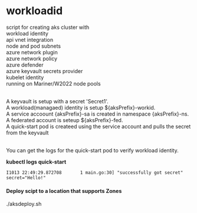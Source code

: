 # workloadid
script for creating aks cluster with <br>
workload identity<br>
api vnet integration<br>
node and pod subnets<br>
azure network plugin<br>
azure network policy<br>
azure defender<br>
azure keyvault secrets provider<br>
kubelet identity<br>
running on Mariner/W2022 node pools<br>
<br>

A keyvault is setup with a secret 'Secret1'.<br>
A workload(managaed) identity is setup ${aksPrefix}-workid.<br>
A service accoount {aksPrefix}-sa is created in namespace {aksPrefix}-ns.<br>
A federated account is seteup ${aksPrefix}-fed.<br>
A quick-start pod is createed using the service account and pulls the secret from the keyvault<br>
<br>

You can get the logs for the quick-start pod to verify workload identity. 
   
**kubectl logs quick-start**

```script
I1013 22:49:29.872708       1 main.go:30] "successfully got secret" secret="Hello!"
```

#### Deploy scipt to a location that supports Zones
./aksdeploy.sh
